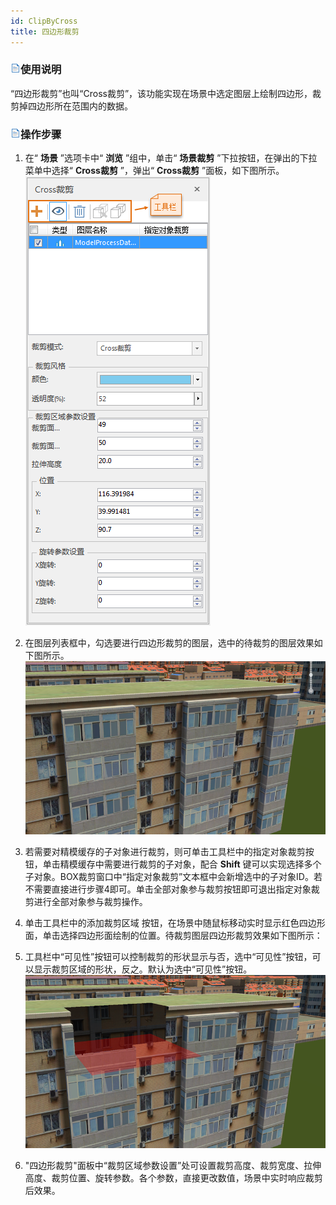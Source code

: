 ```yaml
---
id: ClipByCross
title: 四边形裁剪  
---  
```

### ![](../../img/read.gif)使用说明

“四边形裁剪”也叫“Cross裁剪”，该功能实现在场景中选定图层上绘制四边形，裁剪掉四边形所在范围内的数据。

### ![](../../img/read.gif)操作步骤

1. 在“ **场景** ”选项卡中“ **浏览** ”组中，单击“ **场景裁剪** ”下拉按钮，在弹出的下拉菜单中选择“ **Cross裁剪** ”，弹出“ **Cross裁剪** ”面板，如下图所示。  
![](img/ClipByCross_Dialog.png)  

2. 在图层列表框中，勾选要进行四边形裁剪的图层，选中的待裁剪的图层效果如下图所示。
![](img/ClipByCrossLayer.png)  

3. 若需要对精模缓存的子对象进行裁剪，则可单击工具栏中的指定对象裁剪按钮，单击精模缓存中需要进行裁剪的子对象，配合 **Shift** 键可以实现选择多个子对象。BOX裁剪窗口中“指定对象裁剪”文本框中会新增选中的子对象ID。若不需要直接进行步骤4即可。单击全部对象参与裁剪按钮即可退出指定对象裁剪进行全部对象参与裁剪操作。
4. 单击工具栏中的添加裁剪区域 按钮，在场景中随鼠标移动实时显示红色四边形面，单击选择四边形面绘制的位置。待裁剪图层四边形裁剪效果如下图所示：
5. 工具栏中“可见性”按钮可以控制裁剪的形状显示与否，选中“可见性”按钮，可以显示裁剪区域的形状，反之。默认为选中“可见性”按钮。   
![](img/ClipByCrossResult1.png)  

6. "四边形裁剪"面板中“裁剪区域参数设置”处可设置裁剪高度、裁剪宽度、拉伸高度、裁剪位置、旋转参数。各个参数，直接更改数值，场景中实时响应裁剪后效果。





